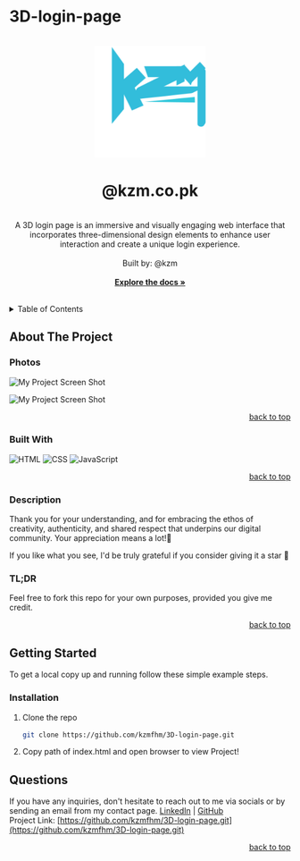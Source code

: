 # 3D-login-page

<a name="readme-top"></a>

<!-- PROJECT LOGO -->
<br />
  <div align="center">
    <a href="https://github.com/kzmfhm/3D-login-page">
      <img src="./images/logo.svg" alt="Logo" width="200" height="200">
    </a>
    <h1 align="center">@kzm.co.pk</h1>
    <p align="center">
    <br/>
    A 3D login page is an immersive and visually engaging web interface that incorporates three-dimensional design elements to enhance user interaction and create a unique login experience.<br/>
      <br/>
      Built by: @kzm
      <br/>
      <br/>
      <a href="https://github.com/kzmfhm/3D-login-page"><strong>Explore the docs »</strong></a>
      <br/>
      <br/>
     </p>
  </div>
   <!-- TABLE OF CONTENTS -->
    <details>
    <summary>Table of Contents</summary>
    <ol>
      <li>
        <a href="#about-the-project">About The Project</a>
        <ul>
          <li><a href="#photos">Photos</a></li>
       
        </ul>
      </li>
      <li>
          <a href="#getting-started">Getting Started</a>
        <ul>
       
          <li><a href="#installation">Installation</a></li>
        </ul>
  
   
    </ol>
  </details>
  <!-- ABOUT THE PROJECT -->

## About The Project

### Photos

![My Project Screen Shot]('./images/signup.png')

![My Project Screen Shot]('./images/3D-login.png')

  <p align="right"><a href="#readme-top">back to top</a></p>
  
### Built With
  
![HTML](https://img.shields.io/badge/HTML-5E5E5E?style=for-the-badge&logo=html5)
![CSS](https://img.shields.io/badge/CSS-1572B6?style=for-the-badge&logo=css3)
![JavaScript](https://img.shields.io/badge/JavaScript-F7DF1E?style=for-the-badge&logo=javascript)

  <p align="right"><a href="#readme-top">back to top</a></p>
  
  ### Description
Thank you for your understanding, and for embracing the ethos of creativity, authenticity, and shared respect that underpins our digital community. Your appreciation means a lot!🌟

If you like what you see, I'd be truly grateful if you consider giving it a star 🌟

<h3>TL;DR</h3>
Feel free to fork this repo for your own purposes, provided you give me credit.

  <p align="right"><a href="#readme-top">back to top</a></p>

<!-- GETTING STARTED -->

## Getting Started

To get a local copy up and running follow these simple example steps.

### Installation

1. Clone the repo
   ```sh
   git clone https://github.com/kzmfhm/3D-login-page.git
   ```
2. Copy path of index.html and open browser to view Project!

## Questions

If you have any inquiries, don't hesitate to reach out to me via socials or by sending an email from my contact page.
<a href="https://www.linkedin.com/in/khuzaima-n-658b98268/">LinkedIn</a> | <a href="https://github.com/kzmfhm">GitHub</a><br/>
Project Link: [https://github.com/kzmfhm/3D-login-page.git](https://github.com/kzmfhm/3D-login-page.git)

<p align="right"><a href="#readme-top">back to top</a></p>
